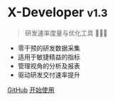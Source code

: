 # X-Developer <small>v1.3</small>

> 研发速率度量与优化工具 :rocket::rocket::rocket:

- 零干预的研发数据采集
- 适用于敏捷精益的指标
- 管理视角的分析及报表
- 驱动研发交付速率提升

[GitHub](https://github.com/FieldTech/xdocs/)
[开始使用](#x-developer-文档)